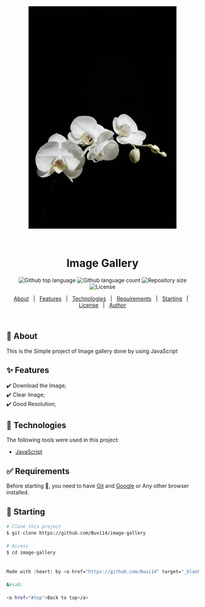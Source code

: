 <div align="center" id="top"> 
  <img src="./images/Flower_white.jpg" alt="Image Gallery" />

&#xa0;

  <!-- <a href="https://imagegallery.netlify.app">Demo</a> -->
</div>

<h1 align="center">Image Gallery</h1>

<p align="center">
  <img alt="Github top language" src="https://img.shields.io/github/languages/top/Buvi14/image-gallery?color=56BEB8">

  <img alt="Github language count" src="https://img.shields.io/github/languages/count/Buvi14/image-gallery?color=56BEB8">

  <img alt="Repository size" src="https://img.shields.io/github/repo-size/Buvi14/image-gallery?color=56BEB8">

  <img alt="License" src="https://img.shields.io/github/license/Buvi14/image-gallery?color=56BEB8">

  <!-- <img alt="Github issues" src="https://img.shields.io/github/issues/{{YOUR_GITHUB_USERNAME}}/image-gallery?color=56BEB8" /> -->

  <!-- <img alt="Github forks" src="https://img.shields.io/github/forks/{{YOUR_GITHUB_USERNAME}}/image-gallery?color=56BEB8" /> -->

  <!-- <img alt="Github stars" src="https://img.shields.io/github/stars/{{YOUR_GITHUB_USERNAME}}/image-gallery?color=56BEB8" /> -->
</p>

<!-- Status -->

<!-- <h4 align="center">
	🚧  Image Gallery 🚀 Under construction...  🚧
</h4>

<hr> -->

<p align="center">
  <a href="#dart-about">About</a> &#xa0; | &#xa0; 
  <a href="#sparkles-features">Features</a> &#xa0; | &#xa0;
  <a href="#rocket-technologies">Technologies</a> &#xa0; | &#xa0;
  <a href="#white_check_mark-requirements">Requirements</a> &#xa0; | &#xa0;
  <a href="#checkered_flag-starting">Starting</a> &#xa0; | &#xa0;
  <a href="#memo-license">License</a> &#xa0; | &#xa0;
  <a href="https://github.com/{{YOUR_GITHUB_USERNAME}}" target="_blank">Author</a>
</p>

<br>

## :dart: About

This is the Simple project of Image gallery done by using JavaScript

## :sparkles: Features

:heavy_check_mark: Download the Image;\
:heavy_check_mark: Clear Image;\
:heavy_check_mark: Good Resolution;

## :rocket: Technologies

The following tools were used in this project:

<!-- - [Expo](https://expo.io/)
- [Node.js](https://nodejs.org/en/)
- [React](https://pt-br.reactjs.org/)
- [React Native](https://reactnative.dev/) -->

- [JavaScript](http://javascript.info/)

## :white_check_mark: Requirements

Before starting :checkered_flag:, you need to have [Git](https://git-scm.com) and [Google](https://google.com/) or Any other browser installed.

## :checkered_flag: Starting

```bash
# Clone this project
$ git clone https://github.com/Buvi14/image-gallery

# Access
$ cd image-gallery


Made with :heart: by <a href="https://github.com/Buvi14" target="_blank">Buvi14</a>

&#xa0;

<a href="#top">Back to top</a>
```
